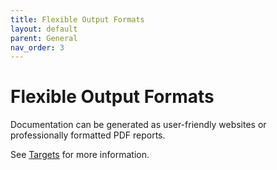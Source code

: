 ```yaml
---
title: Flexible Output Formats
layout: default
parent: General
nav_order: 3
---
```


# Flexible Output Formats

Documentation can be generated as user-friendly websites or professionally
formatted PDF reports.

See [Targets](../targets/README.md) for more information.
